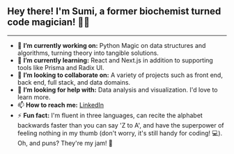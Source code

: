 ##  Hey there! I'm Sumi, a former biochemist turned code magician! 🧙‍♂️ 
---
- 🔭 **I’m currently working on:** Python Magic on data structures and algorithms, turning theory into tangible solutions. 
- 🌱 **I’m currently learning:** React and Next.js in addition to supporting tools like Prisma and Radix UI.
- 👯 **I’m looking to collaborate on:**  A variety of projects such as front end, back end, full stack, and data domains. 
- 🤔 **I’m looking for help with:** Data analysis and visualization. I'd love to learn more. 
- 📫 **How to reach me:** [LinkedIn](https://www.linkedin.com/in/sumi-nia-means-448b34214/)
- ⚡ **Fun fact:** I'm fluent in three languages, can recite the alphabet backwards faster than you can say 'Z to A', and have the superpower of feeling nothing in my thumb (don't worry, it's still handy for coding! 💻). Oh, and puns? They're my jam! 🎵


